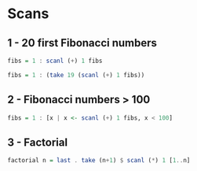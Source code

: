 # Scans

## 1 - 20 first Fibonacci numbers

```haskell
fibs = 1 : scanl (+) 1 fibs
```

```haskell
fibs = 1 : (take 19 (scanl (+) 1 fibs))
```

## 2 - Fibonacci numbers > 100

```haskell
fibs = 1 : [x | x <- scanl (+) 1 fibs, x < 100]
```

## 3 - Factorial

```haskell
factorial n = last . take (n+1) $ scanl (*) 1 [1..n]
```
